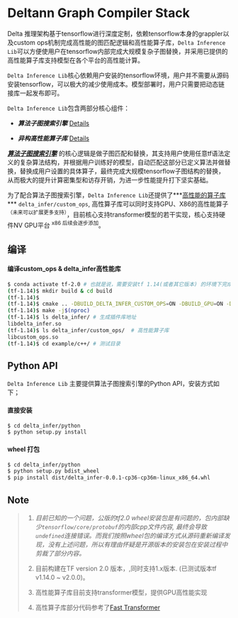 # Deltann Graph Compiler Stack 

Delta 推理架构基于tensorflow进行深度定制，依赖tensorflow本身的grappler以及custom ops机制完成高性能的图匹配逻辑和高性能算子库，`Delta Inference Lib`可以方便使用户在tensorflow内部完成大规模复杂子图替换，并采用已提供的高性能算子库支持模型在各个平台的高性能计算。

`Delta Inference Lib`核心依赖用户安装的tensorflow环境，用户并不需要从源码安装tensorflow，可以极大的减少使用成本。模型部署时，用户只需要把动态链接库一起发布即可。

`Delta Inference Lib`包含两部分核心组件：

* ***算法子图搜索引擎*** [Details](https://github.com/pangge/delta/blob/master/deltann/infer/docs/subgraphs.md)

* ***异构高性能算子库*** [Details](https://github.com/pangge/delta/blob/master/deltann/infer/docs/customops.md)

***<u>算法子图搜索引擎</u>*** 的核心逻辑是做子图匹配和替换，其支持用户使用任意tf语法定义的复杂算法结构，并根据用户训练好的模型，自动匹配这部分已定义算法并做替换，替换成用户设置的具体算子，最终完成大规模tensorflow子图结构的替换，从而极大的提升计算密集型和访存开销，为进一步性能提升打下坚实基础。

为了配合算法子图搜索引擎，`Delta Inference Lib`还提供了***<u>高性能的算子库</u>*** `delta_infer/custom_ops`, 高性算子库可以同时支持GPU、X86的高性能算子<sup>（未来可以扩展更多支持）</sup>，目前核心支持transformer模型的若干实现，核心支持硬件NV GPU平台 <sup> x86 后续会逐步添加</sup>。

## 编译

#### 编译custom_ops & delta_infer高性能库

```bash
$ conda activate tf-2.0 # 也就是说，需要安装tf 1.14(或者其它版本) 的环境下完成编译
(tf-1.14)$ mkdir build & cd build
(tf-1.14)$
(tf-1.14)$ cmake .. -DBUILD_DELTA_INFER_CUSTOM_OPS=ON -DBUILD_GPU=ON -DBUILD_WITH_EXAMPLE=ON
(tf-1.14)$ make -j$(nproc)
(tf-1.14)$ ls delta_infer/ # 生成插件库地址
libdelta_infer.so 
(tf-1.14)$ ls delta_infer/custom_ops/  # 高性能算子库
libcustom_ops.so
(tf-1.14)$ cd example/c++/ # 测试目录
```



## Python API

`Delta Inference Lib` 主要提供算法子图搜索引擎的Python API，安装方式如下；

#### 直接安装

```bash
$ cd delta_infer/python
$ python setup.py install 
```

#### wheel 打包
```bash
$ cd delta_infer/python
$ python setup.py bdist_wheel
$ pip install dist/delta_infer-0.0.1-cp36-cp36m-linux_x86_64.whl
```



## Note

> 1. *目前已知的一个问题，公版的tf2.0 wheel安装包是有问题的，包内部缺少`tensorflow/core/protobuf`的内部cpp文件内容, 最终会导致`undefined`连接错误。而我们按照wheel包的编译方式从源码重新编译发现，没有上述问题，所以有理由怀疑是开源版本的安装包在安装过程中剪裁了部分内容。*
> 2. 目前构建在TF version 2.0 版本，,同时支持1.x版本. (已测试版本tf v1.14.0 ~ v2.0.0)。
>
> 2. 高性能算子库目前支持transformer模型，提供GPU高性能实现
> 3. 高性算子库部分代码参考了[Fast Transformer](https://github.com/NVIDIA/DeepLearningExamples/tree/master/FasterTransformer)


